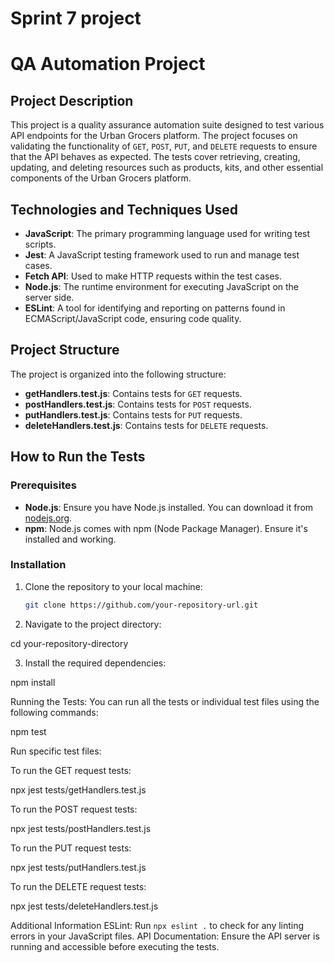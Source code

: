 # Sprint 7 project

# QA Automation Project

## Project Description

This project is a quality assurance automation suite designed to test various API endpoints for the Urban Grocers platform. The project focuses on validating the functionality of `GET`, `POST`, `PUT`, and `DELETE` requests to ensure that the API behaves as expected. The tests cover retrieving, creating, updating, and deleting resources such as products, kits, and other essential components of the Urban Grocers platform.

## Technologies and Techniques Used

- **JavaScript**: The primary programming language used for writing test scripts.
- **Jest**: A JavaScript testing framework used to run and manage test cases.
- **Fetch API**: Used to make HTTP requests within the test cases.
- **Node.js**: The runtime environment for executing JavaScript on the server side.
- **ESLint**: A tool for identifying and reporting on patterns found in ECMAScript/JavaScript code, ensuring code quality.

## Project Structure

The project is organized into the following structure:


- **getHandlers.test.js**: Contains tests for `GET` requests.
- **postHandlers.test.js**: Contains tests for `POST` requests.
- **putHandlers.test.js**: Contains tests for `PUT` requests.
- **deleteHandlers.test.js**: Contains tests for `DELETE` requests.

## How to Run the Tests

### Prerequisites

- **Node.js**: Ensure you have Node.js installed. You can download it from [nodejs.org](https://nodejs.org/).
- **npm**: Node.js comes with npm (Node Package Manager). Ensure it's installed and working.

### Installation

1. Clone the repository to your local machine:

   ```bash
   git clone https://github.com/your-repository-url.git

2. Navigate to the project directory:

cd your-repository-directory

3. Install the required dependencies:

npm install

Running the Tests:
You can run all the tests or individual test files using the following commands:

npm test

Run specific test files:

To run the GET request tests:

npx jest tests/getHandlers.test.js

To run the POST request tests:

npx jest tests/postHandlers.test.js

To run the PUT request tests:

npx jest tests/putHandlers.test.js

To run the DELETE request tests:

npx jest tests/deleteHandlers.test.js

Additional Information
ESLint: Run `npx eslint .` to check for any linting errors in your JavaScript files.
API Documentation: Ensure the API server is running and accessible before executing the tests.
